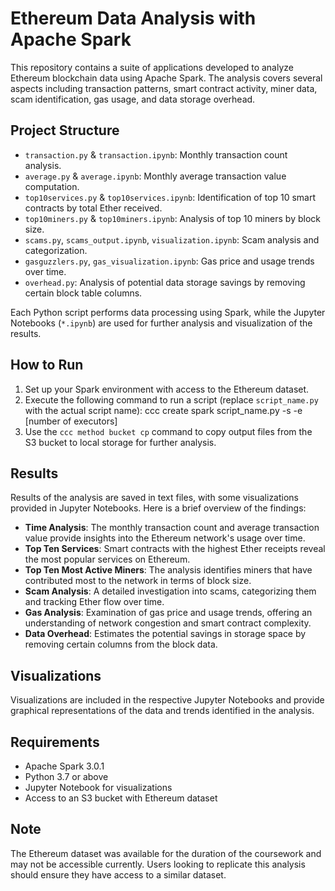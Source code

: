 # Ethereum Data Analysis with Apache Spark

This repository contains a suite of applications developed to analyze Ethereum blockchain data using Apache Spark. The analysis covers several aspects including transaction patterns, smart contract activity, miner data, scam identification, gas usage, and data storage overhead.

## Project Structure

- `transaction.py` & `transaction.ipynb`: Monthly transaction count analysis.
- `average.py` & `average.ipynb`: Monthly average transaction value computation.
- `top10services.py` & `top10services.ipynb`: Identification of top 10 smart contracts by total Ether received.
- `top10miners.py` & `top10miners.ipynb`: Analysis of top 10 miners by block size.
- `scams.py`, `scams_output.ipynb`, `visualization.ipynb`: Scam analysis and categorization.
- `gasguzzlers.py`, `gas_visualization.ipynb`: Gas price and usage trends over time.
- `overhead.py`: Analysis of potential data storage savings by removing certain block table columns.

Each Python script performs data processing using Spark, while the Jupyter Notebooks (`*.ipynb`) are used for further analysis and visualization of the results.

## How to Run

1. Set up your Spark environment with access to the Ethereum dataset.
2. Execute the following command to run a script (replace `script_name.py` with the actual script name): ccc create spark script_name.py -s -e [number of executors]
3. Use the `ccc method bucket cp` command to copy output files from the S3 bucket to local storage for further analysis.

## Results

Results of the analysis are saved in text files, with some visualizations provided in Jupyter Notebooks. Here is a brief overview of the findings:

- **Time Analysis**: The monthly transaction count and average transaction value provide insights into the Ethereum network's usage over time.
- **Top Ten Services**: Smart contracts with the highest Ether receipts reveal the most popular services on Ethereum.
- **Top Ten Most Active Miners**: The analysis identifies miners that have contributed most to the network in terms of block size.
- **Scam Analysis**: A detailed investigation into scams, categorizing them and tracking Ether flow over time.
- **Gas Analysis**: Examination of gas price and usage trends, offering an understanding of network congestion and smart contract complexity.
- **Data Overhead**: Estimates the potential savings in storage space by removing certain columns from the block data.

## Visualizations

Visualizations are included in the respective Jupyter Notebooks and provide graphical representations of the data and trends identified in the analysis.

## Requirements

- Apache Spark 3.0.1
- Python 3.7 or above
- Jupyter Notebook for visualizations
- Access to an S3 bucket with Ethereum dataset

## Note

The Ethereum dataset was available for the duration of the coursework and may not be accessible currently. Users looking to replicate this analysis should ensure they have access to a similar dataset.
